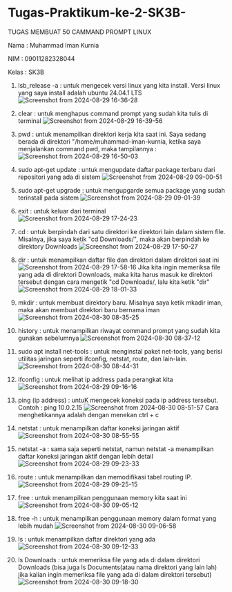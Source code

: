 # Tugas-Praktikum-ke-2-SK3B-
TUGAS MEMBUAT 50 CAMMAND PROMPT LINUX

Nama  : Muhammad Iman Kurnia

NIM   : 09011282328044

Kelas : SK3B

1. lsb_release -a : untuk mengecek versi linux yang kita install. Versi linux yang saya install adalah ubuntu 24.04.1 LTS
   ![Screenshot from 2024-08-29 16-36-28](https://github.com/user-attachments/assets/67500b48-ed32-4ae5-9c3d-b941a0bc769a)
   
2. clear : untuk menghapus command prompt yang sudah kita tulis di terminal
   ![Screenshot from 2024-08-29 16-39-56](https://github.com/user-attachments/assets/c9b4bc72-a8c5-4bc2-ab82-1ee0959348d1)
   
3. pwd : untuk menampilkan direktori kerja kita saat ini. Saya sedang berada di direktori "/home/muhammad-iman-kurnia, ketika saya menjalankan command       pwd, maka tampilannya :
   ![Screenshot from 2024-08-29 16-50-03](https://github.com/user-attachments/assets/11f1b132-7301-4176-a7e3-e66d55426fd7)
   
4. sudo apt-get update : untuk mengupdate daftar package terbaru dari repositori yang ada di sistem
   ![Screenshot from 2024-08-29 09-00-51](https://github.com/user-attachments/assets/7e5e9cff-06d4-499e-b648-6d90961ced8f)
   
5. sudo apt-get upgrade : untuk mengupgarde semua package yang sudah terinstall pada sistem
   ![Screenshot from 2024-08-29 09-01-39](https://github.com/user-attachments/assets/8744f083-8ada-4e46-a7de-2e316b5383fc)

6. exit : untuk keluar dari terminal
   ![Screenshot from 2024-08-29 17-24-23](https://github.com/user-attachments/assets/59745798-e590-49b2-bb1e-0c2046e416b8)
   
7. cd : untuk berpindah dari satu direktori ke direktori lain dalam sistem file. Misalnya, jika saya ketik "cd Downloads/", maka akan berpindah ke           direktory Downloads
   ![Screenshot from 2024-08-29 17-50-27](https://github.com/user-attachments/assets/998cd633-0b39-4f01-88b6-45950f2b0962)
   
8. dir : untuk menampilkan daftar file dan direktori dalam direktori saat ini
   ![Screenshot from 2024-08-29 17-58-16](https://github.com/user-attachments/assets/a0d3a947-d847-45e9-8db9-78cec9524444)
   Jika kita ingin memeriksa file yang ada di direktori Downloads, maka kita harus masuk ke direktori tersebut dengan cara mengetik "cd Downloads/, lalu     kita ketik "dir"
   ![Screenshot from 2024-08-29 18-01-33](https://github.com/user-attachments/assets/e05cd729-8f72-4460-a1be-c0aa549adf2b)
   
9. mkdir : untuk membuat direktory baru. Misalnya saya ketik mkadir iman, maka akan membuat direktori baru bernama iman
   ![Screenshot from 2024-08-30 08-35-25](https://github.com/user-attachments/assets/3cae4952-3eee-4574-8944-0748c5aa3f6e)

10. history : untuk menampilkan riwayat command prompt yang sudah kita gunakan sebelumnya
    ![Screenshot from 2024-08-30 08-37-12](https://github.com/user-attachments/assets/ba24f194-fe4f-47d5-bd26-bebe9bd008e9)

11. sudo apt install net-tools : untuk menginstal paket net-tools, yang berisi utilitas jaringan seperti ifconfig, netstat, route, dan lain-lain.
    ![Screenshot from 2024-08-30 08-44-31](https://github.com/user-attachments/assets/ac7172b3-d14d-4ad3-9909-5a3d70b6bb19)

12. ifconfig : untuk melihat ip address pada perangkat kita
    ![Screenshot from 2024-08-29 09-16-16](https://github.com/user-attachments/assets/cf0f67a1-2e30-4f2e-a521-39f9a843ceac)

13. ping (ip address) : untuK mengecek koneksi pada ip address tersebut. Contoh : ping 10.0.2.15
    ![Screenshot from 2024-08-30 08-51-57](https://github.com/user-attachments/assets/18f383df-575f-4c24-b9f0-306f68ab3c6a)
    Cara menghetikannya adalah dengan menekan ctrl + c
    
14. netstat : untuk menampilkan daftar koneksi jaringan aktif
    ![Screenshot from 2024-08-30 08-55-55](https://github.com/user-attachments/assets/207bf5a3-5692-4c2a-bdfd-6691ec9c4dd2)

15. netstat -a : sama saja seperti netstat, namun netstat -a menampilkan daftar koneksi jaringan aktif dengan lebih detail
    ![Screenshot from 2024-08-29 09-23-33](https://github.com/user-attachments/assets/3f13060d-b252-4ced-9c2c-f25608f941a1)

16. route : untuk menampilkan dan memodifikasi tabel routing IP.
    ![Screenshot from 2024-08-29 09-25-15](https://github.com/user-attachments/assets/5240d8ea-4866-4c09-b608-379ceef488a2)

17. free : untuk menampilkan penggunaan memory kita saat ini
    ![Screenshot from 2024-08-30 09-05-12](https://github.com/user-attachments/assets/da6c60f9-ace0-45ff-b051-e3cb99b7ad4a)

18. free -h : untuk menampilkan penggunaan memory dalam format yang lebih mudah
    ![Screenshot from 2024-08-30 09-06-58](https://github.com/user-attachments/assets/6ba65024-785d-4958-bb4b-afc77a13b354)

19. ls : untuk menampilkan daftar direktori yang ada
    ![Screenshot from 2024-08-30 09-12-33](https://github.com/user-attachments/assets/9980fb52-5087-4650-a571-10a3641e8f74)

20. ls Downloads : untuk memeriksa file yang ada di dalam direktori Downloads (bisa juga ls Documents(atau nama direktori yang lain lah) jika kalian          ingin memeriksa file yang ada di dalam direktori tersebut)
    ![Screenshot from 2024-08-30 09-18-30](https://github.com/user-attachments/assets/25eca42d-c49e-4529-95fe-0d6b542f1e8a)
